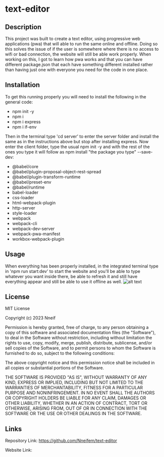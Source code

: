 # text-editor

## Description

This project was built to create a text editor, using progressive web applications (pwa) that will able to run the same online and offline. Doing so this solves the issue of if the user is somewhere where there is no access to wifi or bad connection, the website will still be able work properly. When working on this, I got to learn how pwa works and that you can have different package.json that each have something different installed rather than having just one with everyone you need for the code in one place. 

## Installation

To get this running properly you will need to install the following in the general code: 
- npm init -y
- npm i
- npm i express
- npm i if-env

Then in the terminal type 'cd server' to enter the server folder and install the same as in the instructions above but stop after installing express. Now enter the client folder, type the usual npm init -y and with the rest of the ones you type it will follow as npm install "the package you type" --save-dev:
- @babel/core
- @babel/plugin-proposal-object-rest-spread
- @babel/plugin-transform-runtime
- @babel/preset-env
- @babel/runtime
- babel-loader
- css-loader
- html-webpack-plugin
- http-server
- style-loader
- webpack
- webpack-cli
- webpack-dev-server
- webpack-pwa-manifest
- workbox-webpack-plugin

## Usage

When everything has been properly installed, in the integrated terminal type in 'npm run start:dev' to start the website and you'll be able to type whatever you want inside there, be able to refresh it and still have everything appear and still be able to use it offline as well.
![alt text](assets/images/screenshot.png)

## License

MIT License

Copyright (c) 2023 Nneif

Permission is hereby granted, free of charge, to any person obtaining a copy
of this software and associated documentation files (the "Software"), to deal
in the Software without restriction, including without limitation the rights
to use, copy, modify, merge, publish, distribute, sublicense, and/or sell
copies of the Software, and to permit persons to whom the Software is
furnished to do so, subject to the following conditions:

The above copyright notice and this permission notice shall be included in all
copies or substantial portions of the Software.

THE SOFTWARE IS PROVIDED "AS IS", WITHOUT WARRANTY OF ANY KIND, EXPRESS OR
IMPLIED, INCLUDING BUT NOT LIMITED TO THE WARRANTIES OF MERCHANTABILITY,
FITNESS FOR A PARTICULAR PURPOSE AND NONINFRINGEMENT. IN NO EVENT SHALL THE
AUTHORS OR COPYRIGHT HOLDERS BE LIABLE FOR ANY CLAIM, DAMAGES OR OTHER
LIABILITY, WHETHER IN AN ACTION OF CONTRACT, TORT OR OTHERWISE, ARISING FROM,
OUT OF OR IN CONNECTION WITH THE SOFTWARE OR THE USE OR OTHER DEALINGS IN THE
SOFTWARE.


## Links 
Repository Link: https://github.com/Nneifem/text-editor

Website Link: